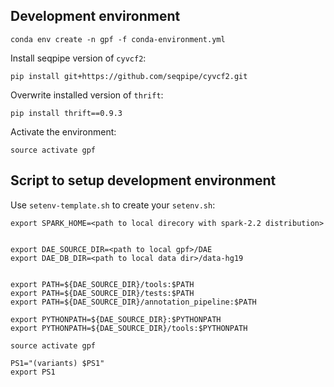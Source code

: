 

## Development environment

```
conda env create -n gpf -f conda-environment.yml
```


Install seqpipe version of `cyvcf2`:
```
pip install git+https://github.com/seqpipe/cyvcf2.git
```

Overwrite installed version of `thrift`:

```
pip install thrift==0.9.3
```

Activate the environment:
```
source activate gpf
```


## Script to setup development environment

Use `setenv-template.sh` to create your `setenv.sh`:

```
export SPARK_HOME=<path to local direcory with spark-2.2 distribution>


export DAE_SOURCE_DIR=<path to local gpf>/DAE
export DAE_DB_DIR=<path to local data dir>/data-hg19


export PATH=${DAE_SOURCE_DIR}/tools:$PATH
export PATH=${DAE_SOURCE_DIR}/tests:$PATH
export PATH=${DAE_SOURCE_DIR}/annotation_pipeline:$PATH

export PYTHONPATH=${DAE_SOURCE_DIR}:$PYTHONPATH
export PYTHONPATH=${DAE_SOURCE_DIR}/tools:$PYTHONPATH

source activate gpf

PS1="(variants) $PS1"
export PS1
```